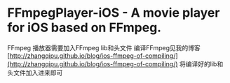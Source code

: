 FFmpegPlayer-iOS - A movie player for iOS based on FFmpeg.
==========================================================

FFmpeg 播放器需要加入FFmpeg lib和头文件
编译FFmpeg见我的博客[http://zhangqipu.github.io/blog/ios-ffmpeg-of-compiling/](http://zhangqipu.github.io/blog/ios-ffmpeg-of-compiling/)
将编译好的lib和头文件加入进来即可
